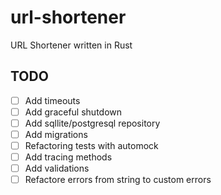  # url-shortener
 URL Shortener written in Rust

## TODO
- [ ] Add timeouts
- [ ] Add graceful shutdown
- [ ] Add sqllite/postgresql repository
- [ ] Add migrations
- [ ] Refactoring tests with automock
- [ ] Add tracing methods
- [ ] Add validations
- [ ] Refactore errors from string to custom errors
